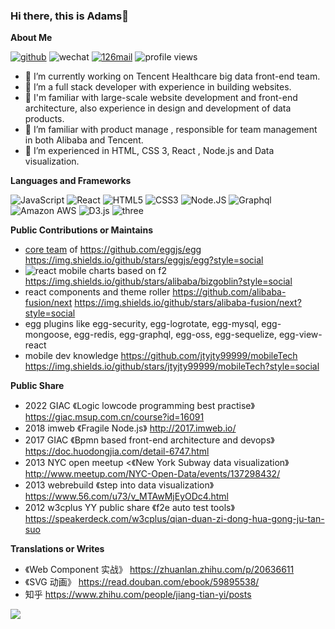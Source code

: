 ### Hi there, this is Adams👋

**About Me** 

[![github](https://img.shields.io/badge/-jtyjty99999-%23323031?style=flat&logo=github)](https://github.com/jtyjty99999)
![wechat](https://img.shields.io/badge/-jtyjty99999-%23323031?style=flat&logo=wechat)
<a href="mailto:jtyjty99999@126.com"><img src="https://img.shields.io/badge/-jtyjty99999@126.com-%23323031?style=flat&logo=gmail" alt="126mail" /></a>
![profile views](https://komarev.com/ghpvc/?username=jtyjty99999&style=flat)



- 🔭 I’m currently working on Tencent Healthcare big data front-end team.
- 🌱 I’m a full stack developer with experience in building websites.
- 👯 I'm familiar with large-scale website development and front-end architecture, also experience in design and development of data products.
- 🤔 I’m familiar with product manage , responsible for team management in both Alibaba and Tencent.
- 💬 I’m experienced in HTML, CSS 3, React , Node.js and Data visualization.

 
**Languages and Frameworks**

  ![JavaScript](https://img.shields.io/badge/-JavaScript-black?style=plastic&logo=javascript)
  ![React](https://img.shields.io/badge/-React-3b2e5a?style=plastic&logo=react)
  ![HTML5](https://img.shields.io/badge/-HTML5-E34F26?style=plastic&logo=html5&logoColor=white)
  ![CSS3](https://img.shields.io/badge/-CSS3-1572B6?style=plastic&logo=css3)
  ![Node.JS](https://img.shields.io/badge/-Node.JS-black?style=plastic&logo=Node.js) 
  ![Graphql](https://img.shields.io/badge/-Graphql-E10098?style=plastic&logo=Graphql)
  ![Amazon AWS](https://img.shields.io/badge/Amazon%20AWS-232F3E?style=plastic&logo=amazon-aws)
  ![D3.js](https://img.shields.io/badge/-D3.js-gray?style=flat-square&logo=D3.js)
  ![three](	https://img.shields.io/badge/ThreeJs-black?style=flat-square&logo=three.js)

**Public Contributions or Maintains** 
 
- [core team](https://github.com/orgs/eggjs/teams/core) of https://github.com/eggjs/egg <https://img.shields.io/github/stars/eggjs/egg?style=social>
- ![react mobile charts based on f2](https://github.com/alibaba/BizGoblin)   https://img.shields.io/github/stars/alibaba/bizgoblin?style=social
- react components and theme roller https://github.com/alibaba-fusion/next  https://img.shields.io/github/stars/alibaba-fusion/next?style=social
- egg plugins like egg-security, egg-logrotate, egg-mysql, egg-mongoose, egg-redis, egg-graphql, egg-oss, egg-sequelize, egg-view-react
- mobile dev knowledge https://github.com/jtyjty99999/mobileTech https://img.shields.io/github/stars/jtyjty99999/mobileTech?style=social

**Public Share** 

- 2022 GIAC 《Logic lowcode programming best practise》 https://giac.msup.com.cn/course?id=16091
- 2018 imweb 《Fragile Node.js》 http://2017.imweb.io/
- 2017 GIAC 《Bpmn based front-end architecture and devops》 https://doc.huodongjia.com/detail-6747.html
- 2013 NYC open meetup <《New York Subway data visualization》 http://www.meetup.com/NYC-Open-Data/events/137298432/
- 2013 webrebuild 《step into data visualization》 https://www.56.com/u73/v_MTAwMjEyODc4.html
- 2012 w3cplus YY public share 《f2e auto test tools》 https://speakerdeck.com/w3cplus/qian-duan-zi-dong-hua-gong-ju-tan-suo

**Translations or Writes**   
 
- 《Web Component 实战》 https://zhuanlan.zhihu.com/p/20636611
- 《SVG 动画》 https://read.douban.com/ebook/59895538/
- 知乎 https://www.zhihu.com/people/jiang-tian-yi/posts
 
![](https://github-readme-stats.vercel.app/api?username=jtyjty99999)

